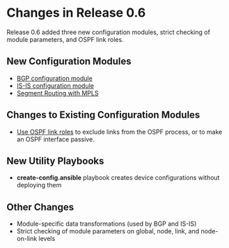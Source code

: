 # Changes in Release 0.6

Release 0.6 added three new configuration modules, strict checking of module parameters, and OSPF link roles.

## New Configuration Modules

* [BGP configuration module](../module/bgp.md)
* [IS-IS configuration module](../module/isis.md)
* [Segment Routing with MPLS](../module/sr-mpls.md)

## Changes to Existing Configuration Modules

* [Use OSPF link roles](../module/ospf.html#using-link-roles) to exclude links from the OSPF process, or to make an OSPF interface passive.

## New Utility Playbooks

* **create-config.ansible** playbook creates device configurations without deploying them

## Other Changes

* Module-specific data transformations (used by BGP and IS-IS)
* Strict checking of module parameters on global, node, link, and node-on-link levels
